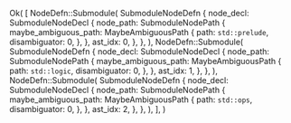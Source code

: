 Ok(
    [
        NodeDefn::Submodule(
            SubmoduleNodeDefn {
                node_decl: SubmoduleNodeDecl {
                    node_path: SubmoduleNodePath {
                        maybe_ambiguous_path: MaybeAmbiguousPath {
                            path: `std::prelude`,
                            disambiguator: 0,
                        },
                    },
                    ast_idx: 0,
                },
            },
        ),
        NodeDefn::Submodule(
            SubmoduleNodeDefn {
                node_decl: SubmoduleNodeDecl {
                    node_path: SubmoduleNodePath {
                        maybe_ambiguous_path: MaybeAmbiguousPath {
                            path: `std::logic`,
                            disambiguator: 0,
                        },
                    },
                    ast_idx: 1,
                },
            },
        ),
        NodeDefn::Submodule(
            SubmoduleNodeDefn {
                node_decl: SubmoduleNodeDecl {
                    node_path: SubmoduleNodePath {
                        maybe_ambiguous_path: MaybeAmbiguousPath {
                            path: `std::ops`,
                            disambiguator: 0,
                        },
                    },
                    ast_idx: 2,
                },
            },
        ),
    ],
)
